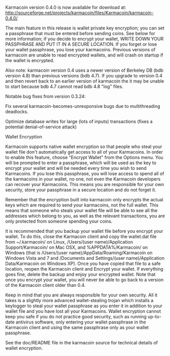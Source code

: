 Karmacoin version 0.4.0 is now available for download at:
http://sourceforge.net/projects/karmacoin/files/Karmacoin/karmacoin-0.4.0/

The main feature in this release is wallet private key encryption;
you can set a passphrase that must be entered before sending coins.
See below for more information; if you decide to encrypt your wallet,
WRITE DOWN YOUR PASSPHRASE AND PUT IT IN A SECURE LOCATION. If you
forget or lose your wallet passphrase, you lose your karmacoins.
Previous versions of karmacoin are unable to read encrypted wallets,
and will crash on startup if the wallet is encrypted.

Also note: karmacoin version 0.4 uses a newer version of Berkeley DB
(bdb version 4.8) than previous versions (bdb 4.7). If you upgrade
to version 0.4 and then revert back to an earlier version of karmacoin
the it may be unable to start because bdb 4.7 cannot read bdb 4.8
"log" files.


Notable bug fixes from version 0.3.24:

Fix several karmacoin-becomes-unresponsive bugs due to multithreading
deadlocks.

Optimize database writes for large (lots of inputs) transactions
(fixes a potential denial-of-service attack)


Wallet Encryption

Karmacoin supports native wallet encryption so that people who steal your
wallet file don't automatically get access to all of your Karmacoins.
In order to enable this feature, choose "Encrypt Wallet" from the
Options menu.  You will be prompted to enter a passphrase, which
will be used as the key to encrypt your wallet and will be needed
every time you wish to send Karmacoins.  If you lose this passphrase,
you will lose access to spend all of the karmacoins in your wallet,
no one, not even the Karmacoin developers can recover your Karmacoins.
This means you are responsible for your own security, store your
passphrase in a secure location and do not forget it.

Remember that the encryption built into karmacoin only encrypts the
actual keys which are required to send your karmacoins, not the full
wallet.  This means that someone who steals your wallet file will
be able to see all the addresses which belong to you, as well as the
relevant transactions, you are only protected from someone spending
your coins.

It is recommended that you backup your wallet file before you
encrypt your wallet.  To do this, close the Karmacoin client and
copy the wallet.dat file from ~/.karmacoin/ on Linux, /Users/(user
name)/Application Support/Karmacoin/ on Mac OSX, and %APPDATA%/Karmacoin/
on Windows (that is /Users/(user name)/AppData/Roaming/Karmacoin on
Windows Vista and 7 and /Documents and Settings/(user name)/Application
Data/Karmacoin on Windows XP).  Once you have copied that file to a
safe location, reopen the Karmacoin client and Encrypt your wallet.
If everything goes fine, delete the backup and enjoy your encrypted
wallet.  Note that once you encrypt your wallet, you will never be
able to go back to a version of the Karmacoin client older than 0.4.

Keep in mind that you are always responsible for your own security.
All it takes is a slightly more advanced wallet-stealing trojan which
installs a keylogger to steal your wallet passphrase as you enter it
in addition to your wallet file and you have lost all your Karmacoins.
Wallet encryption cannot keep you safe if you do not practice
good security, such as running up-to-date antivirus software, only
entering your wallet passphrase in the Karmacoin client and using the
same passphrase only as your wallet passphrase.

See the doc/README file in the karmacoin source for technical details
of wallet encryption.
